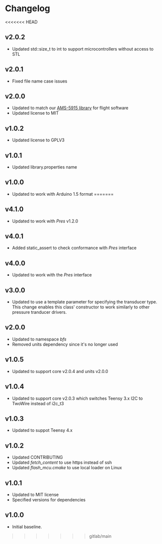 # Changelog

<<<<<<< HEAD
## v2.0.2
- Updated std::size_t to int to support microcontrollers without access to STL

## v2.0.1
- Fixed file name case issues

## v2.0.0
- Updated to match our [AMS-5915 library](https://github.com/bolderflight/ams5915) for flight software
- Updated license to MIT

## v1.0.2
- Updated license to GPLV3

## v1.0.1
- Updated library.properties name

## v1.0.0
- Updated to work with Arduino 1.5 format
=======
## v4.1.0
- Updated to work with *Pres* v1.2.0

## v4.0.1
- Added static_assert to check conformance with *Pres* interface

## v4.0.0
- Updated to work with the *Pres* interface

## v3.0.0
- Updated to use a template parameter for specifying the transducer type. This change enables this class' constructor to work similarly to other pressure tranducer drivers.

## v2.0.0
- Updated to namespace *bfs*
- Removed units dependency since it's no longer used

## v1.0.5
- Updated to support core v2.0.4 and units v2.0.0

## v1.0.4
- Updated to support core v2.0.3 which switches Teensy 3.x I2C to TwoWire instead of i2c_t3

## v1.0.3
- Updated to suppot Teensy 4.x

## v1.0.2
- Updated CONTRIBUTING
- Updated *fetch_content* to use https instead of ssh
- Updated *flash_mcu.cmake* to use local loader on Linux

## v1.0.1
- Updated to MIT license
- Specified versions for dependencies

## v1.0.0
- Initial baseline.
>>>>>>> gitlab/main
